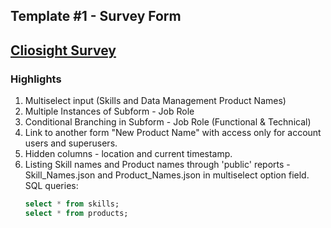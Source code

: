 Template #1 - Survey Form
-------------------------
## [Cliosight Survey](https://app.cliosight.com/app/forms/221/show/public?noNavbar=true)   

### Highlights      
1. Multiselect input (Skills and Data Management Product Names)
2. Multiple Instances of Subform - Job Role      
3. Conditional Branching in Subform - Job Role (Functional & Technical)    
4. Link to another form "New Product Name" with access only for account users and superusers.
5. Hidden columns - location and current timestamp.      
6. Listing Skill names and Product names through 'public' reports - Skill_Names.json and Product_Names.json in multiselect option field.    
   SQL queries:
   ``` sql
   select * from skills;     
   select * from products;
   ```

